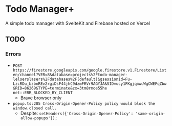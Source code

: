 # Todo Manager+

A simple todo manager with SvelteKit and Firebase hosted on Vercel

## TODO

### Errors

- `POST https://firestore.googleapis.com/google.firestore.v1.Firestore/Listen/channel?VER=8&database=projects%2Ftodo-manager-lelserslasers%2Fdatabases%2F(default)&gsessionid=Fu-LzcRDu_bzbnREv2rgiDsF44jhC9dzmFRVr9AGYJA&SID=ucy1FKgjqmwuWgCWEPqZbw&RID=86269&TYPE=terminate&zx=3tm8rmoe55he net::ERR_BLOCKED_BY_CLIENT`
    - Brave browser only
- `popup.ts:285 Cross-Origin-Opener-Policy policy would block the window.closed call.`
    - Despite: `setHeaders({'Cross-Origin-Opener-Policy': 'same-origin-allow-popups'});`